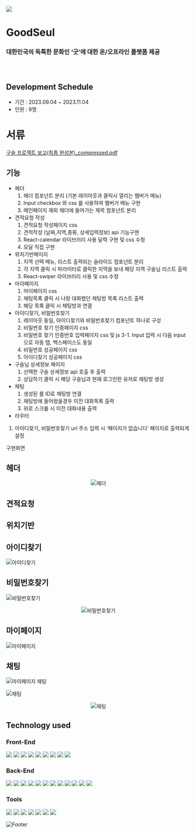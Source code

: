 <img src="https://capsule-render.vercel.app/api?type=Waving&color=gradient&height=200&section=header&text=GoodSeul&fontSize=90" />

# GoodSeul
<h3>대한민국의 독특한 문화인 ‘굿’에 대한 온/오프라인 플랫폼 제공<h3/>

<br/>

## Development Schedule
* 기간 : 2023.09.04 ~ 2023.11.04
* 인원 : 9명

# 서류
[구슬 프로젝트 보고(최종 완성본)_compressed.pdf](https://github.com/helloa1109/goodseul/files/13258833/_compressed.pdf)

## 기능

* 헤더 
     1. 헤더 컴포넌트 분리 (기본 레이아웃과 클릭시 열리는 햄버거 메뉴)
     2. Input checkbox 와 css 를 사용하여 햄버거 메뉴 구현
     3. 메인페이지 제외 헤더에 들어가는 제목 컴포넌트 분리
* 견적요청 작성
     1. 견적요청 작성페이지 css
     2. 견적작성 (날짜,지역,종류, 상세입력정보) api 기능구현
     3. React-calendar 라이브러리 사용 달력 구현 및 css 수정
     4. 모달 직접 구현
* 위치기반페이지
     1. 지역 선택 메뉴, 리스트 출력되는 슬라이드 컴포넌트 분리
     2. 각 지역 클릭 시 파라미터로 클릭한 지역을 보내 해당 지역 구슬님 리스트 출력
     3. React-swiper 라이브러리 사용 및 css 수정
* 마이페이지
     1. 마이페이지 css
     2. 채팅목록 클릭 시 나랑 대화했던 채팅방 목록 리스트 출력
     3. 해당 목록 클릭 시 채팅방과 연결
* 아이디찾기, 비밀번호찾기
     1. 레이아웃 동일, 아이디찾기와 비밀번호찾기 컴포넌트 하나로 구성
     2. 비밀번호 찾기 인증페이지 css
     3. 비밀번호 찾기 인증번호 입력페이지 css 및 js
          3-1. Input 입력 시 다음 input 으로 자동 탭, 백스페이스도 동일
     4. 비밀번호 성공페이지 css
     5. 아이디찾기 성공페이지 css
* 구슬님 상세정보 페이지
     1. 선택한 구슬 상세정보 api 호출 후 출력
     2. 상담하기 클릭 시 해당 구슬님과 현재 로그인한 유저로 채팅방 생성
* 채팅
     1. 생성된 룸 ID로 채팅방 연결
     2. 채팅방에 들어왔을경우 이전 대화목록 출력
     3. 위로 스크롤 시 이전 대화내용 출력
* 라우터
1. 아이디찾기, 비밀번호찾기 url 주소 입력 시 ‘페이지가 없습니다’ 페이지로 출력되게 설정 

구현화면

## 헤더
<div align="center"> 
     
![헤더](https://github.com/helloa1109/goodseul/assets/124419012/1e5cc7d8-a0bb-4e58-8503-d54b23f41ab0)

</div>

## 견적요청

## 위치기반

## 아이디찾기
![아이디찾기](https://github.com/helloa1109/goodseul/assets/124419012/08aaee40-6356-4374-8963-f0b42efdebfd)

## 비밀번호찾기
![비밀번호찾기](https://github.com/helloa1109/goodseul/assets/124419012/78b7d04b-2d3a-45fa-8615-3353ea0ddd88)

<div align="center"> 
     
![비밀번호찾기](https://github.com/helloa1109/goodseul/assets/124419012/c9472074-f07a-488a-b551-41b68afd2732)

</div>

## 마이페이지
![마이페이지](https://github.com/helloa1109/goodseul/assets/124419012/14f16309-c2d3-42dc-bf9b-fac96ebfc1b9)

## 채팅
![마이페이지 채팅](https://github.com/helloa1109/goodseul/assets/124419012/aa892a57-f1ee-468e-9687-0b96c3bb1cad)

![채팅](https://github.com/helloa1109/goodseul/assets/124419012/b6178f1b-7cb2-44b5-88df-b3d40d5babbf)

<div align="center">
     
![채팅](https://github.com/helloa1109/goodseul/assets/124419012/0bfe0e0b-afd2-412c-8f5b-37519e0a845d)

</div>

## Technology used
### Front-End
<div>
  <img src="https://img.shields.io/badge/css-1572B6?style=for-the-badge&logo=css3&logoColor=white"> 
  <img src="https://img.shields.io/badge/javascript-F7DF1E?style=for-the-badge&logo=javascript&logoColor=black"> 
  <img src="https://img.shields.io/badge/react-61DAFB?style=for-the-badge&logo=react&logoColor=white">
  <img src="https://img.shields.io/badge/Axios-5A29E4?style=for-the-badge&logo=Axios&logoColor=white">
  <img src="https://img.shields.io/badge/reactrouter-CA4245?style=for-the-badge&logo=reactrouter&logoColor=white">
  <img src="https://img.shields.io/badge/greensock-88CE02?style=for-the-badge&logo=greensock&logoColor=white">
  <img src="https://img.shields.io/badge/recoil-5A29E4?style=for-the-badge&logo=recoil&logoColor=white">
  <img src="https://img.shields.io/badge/stomp-5A29E4?style=for-the-badge&logo=stomp&logoColor=white">
  <img src="https://img.shields.io/badge/jwt-5A29E4?style=for-the-badge&logo=jwt&logoColor=white">
</div>

### Back-End

<div>
  <img src="https://img.shields.io/badge/java 11-007396?style=for-the-badge&logo=java&logoColor=white"> 
  <img src="https://img.shields.io/badge/Swagger-85EA2D?style=for-the-badge&logo=Swagger&logoColor=white"> 
  <img src="https://img.shields.io/badge/apache tomcat 9-F8DC75?style=for-the-badge&logo=apachetomcat&logoColor=black">
  <img src="https://img.shields.io/badge/mysql 8-4479A1?style=for-the-badge&logo=mysql&logoColor=white"> 
  <img src="https://img.shields.io/badge/spring_boot-6DB33F?style=for-the-badge&logo=spring&logoColor=white"> 
  <img src="https://img.shields.io/badge/Gradle-c71a36?style=for-the-badge&logo=Gradle&logoColor=white">
  <img src="https://img.shields.io/badge/apachemaven-C71A36?style=for-the-badge&logo=apachemaven&logoColor=white">
  <img src="https://img.shields.io/badge/docker-2496ED?style=for-the-badge&logo=docker&logoColor=white">
  <img src="https://img.shields.io/badge/jenkins-D24939?style=for-the-badge&logo=jenkins&logoColor=white">
  <img src="https://img.shields.io/badge/ubuntu-E95420?style=for-the-badge&logo=ubuntu&logoColor=white">
  <img src="https://img.shields.io/badge/stomp-5A29E4?style=for-the-badge&logo=stomp&logoColor=white">
  <img src="https://img.shields.io/badge/jwt-5A29E4?style=for-the-badge&logo=jwt&logoColor=white">
</div>

### Tools
<div> 
  <img src="https://img.shields.io/badge/intellij-000000?style=for-the-badge&logo=intellijidea&logoColor=white">
  <img src="https://img.shields.io/badge/github-181717?style=for-the-badge&logo=github&logoColor=white">
  <img src="https://img.shields.io/badge/git-F05032?style=for-the-badge&logo=git&logoColor=white">
  <img src="https://img.shields.io/badge/Discord-5865F2?style=for-the-badge&logo=Discord&logoColor=white">
  <img src="https://img.shields.io/badge/figma-F24E1E?style=for-the-badge&logo=figma&c%2B%2B&logoColor=white">
  <img src="https://img.shields.io/badge/npm-F24E1E?style=for-the-badge&logo=npm&c%2B%2B&logoColor=white">
  <img src="https://img.shields.io/badge/Naver-03C75A?style=for-the-badge&logo=Naver&logoColor=white">
</div>



![Footer](https://capsule-render.vercel.app/api?type=waving&color=gradient&height=200&section=footer)

